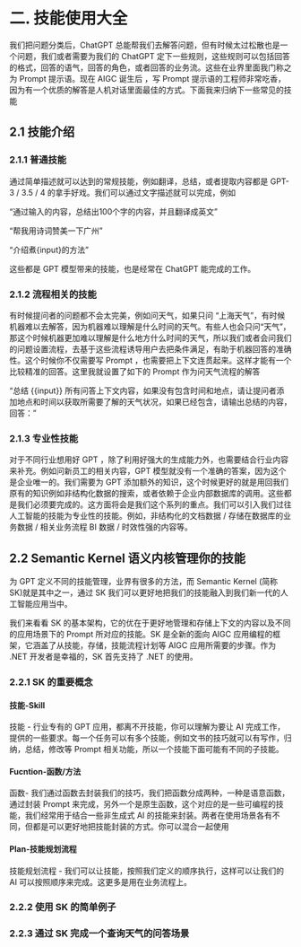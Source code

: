 # **二. 技能使用大全**

我们把问题分类后，ChatGPT 总能帮我们去解答问题，但有时候太过松散也是一个问题，我们或者需要为我们的 ChatGPT 定下一些规则，这些规则可以包括回答的格式，回答的语气，回答的角色，或者回答的业务流。这些在业界里面我门称之为 Prompt 提示语。现在 AIGC 诞生后 ，写 Prompt 提示语的工程师非常吃香，因为有一个优质的解答是人机对话里面最佳的方式。下面我来归纳下一些常见的技能

## **2.1 技能介绍**

### **2.1.1 普通技能**

通过简单描述就可以达到的常规技能，例如翻译，总结，或者提取内容都是 GPT-3 / 3.5 / 4 的拿手好戏。我们可以通过文字描述就可以完成，例如

“通过输入的内容，总结出100个字的内容，并且翻译成英文”

“帮我用诗词赞美一下广州”

“介绍煮{input}的方法”

这些都是 GPT 模型带来的技能，也是经常在 ChatGPT 能完成的工作。

### **2.1.2 流程相关的技能**

有时候提问者的问题都不会太完美，例如问天气，如果只问 “上海天气”，有时候机器难以去解答，因为机器难以理解是什么时间的天气。有些人也会只问“天气”，那这个时候机器更加难以理解是什么地方什么时间的天气，所以我们或者会问我们的问题设置流程，去基于这些流程诱导用户去把条件满足，有助于机器回答的准确性。这个时候你不仅需要写 Prompt ，也需要把上下文连贯起来。这样才能有一个比较精准的回答。这里我就设置了如下的 Prompt 作为问天气流程的解答

“总结 {{input}} 所有问答上下文内容，如果没有包含时间和地点，请让提问者添加地点和时间以获取所需要了解的天气状况，如果已经包含，请输出总结的内容，回答：”

### **2.1.3 专业性技能**

对于不同行业想用好 GPT ，除了利用好强大的生成能力外，也需要结合行业内容来补充。例如问新员工的相关内容，GPT 模型就没有一个准确的答案，因为这个是企业唯一的。我们需要为 GPT 添加额外的知识，这个时候更好的就是用回我们原有的知识例如非结构化数据的搜索，或者依赖于企业内部数据库的调用。这些都是我们必须要完成的。这方面将会是我们这个系列的重点。我们可以引入我们过往人工智能的技能为专业性的技能。例如，非结构化的文档数据 / 存储在数据库的业务数据 / 相关业务流程 BI 数据 / 时效性强的内容等。

## **2.2 Semantic Kernel 语义内核管理你的技能**

为 GPT 定义不同的技能管理，业界有很多的方法，而 Semantic Kernel (简称 SK)就是其中之一，通过 SK 我们可以更好地把我们的技能融入到我们新一代的人工智能应用当中。

我们来看看 SK 的基本架构，它的优在于更好地管理和存储上下文的内容以及不同的应用场景下的 Prompt 所对应的技能。SK 是全新的面向 AIGC 应用编程的框架，它涵盖了从技能，存储，技能流程计划等 AIGC 应用所需要的步骤。作为 .NET 开发者是幸福的，SK 首先支持了 .NET 的使用。

### **2.2.1 SK 的重要概念**

#### **技能-Skill**

技能 - 行业专有的 GPT 应用，都离不开技能，你可以理解为要让 AI 完成工作，提供的一些要求。每一个任务可以有多个技能，例如文书的技巧就可以有写作，归纳，总结，修改等 Prompt 相关功能，所以一个技能下面可能有不同的子技能。

#### **Fucntion-函数/方法**

函数- 我们通过函数去封装我们的技巧，我们把函数分成两种，一种是语意函数，通过封装 Prompt 来完成，另外一个是原生函数，这个对应的是一些可编程的技能，我们经常用于结合一些非生成式 AI 的技能来封装。两者在使用场景各有不同，但都是可以更好地把技能封装的方式。你可以混合一起使用

#### **Plan-技能规划流程**

技能规划流程 - 我们可以让技能，按照我们定义的顺序执行，这样可以让我们的 AI 可以按照顺序来完成。这更多是用在业务流程上。


### **2.2.2 使用 SK 的简单例子**



### **2.2.3 通过 SK 完成一个查询天气的问答场景**




